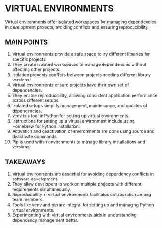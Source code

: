 # VIRTUAL ENVIRONMENTS

Virtual environments offer isolated workspaces for managing dependencies in development projects, avoiding conflicts and ensuring reproducibility.

## MAIN POINTS

1. Virtual environments provide a safe space to try different libraries for specific projects.
2. They create isolated workspaces to manage dependencies without affecting other projects.
3. Isolation prevents conflicts between projects needing different library versions.
4. Virtual environments ensure projects have their own set of dependencies.
5. They enable reproducibility, allowing consistent application performance across different setups.
6. Isolated setups simplify management, maintenance, and updates of dependencies.
7. venv is a tool in Python for setting up virtual environments.
8. Instructions for setting up a virtual environment include using Homebrew for Python installation.
9. Activation and deactivation of environments are done using source and deactivate commands.
10. Pip is used within environments to manage library installations and versions.

## TAKEAWAYS

1. Virtual environments are essential for avoiding dependency conflicts in software development.
2. They allow developers to work on multiple projects with different requirements simultaneously.
3. Reproducibility in virtual environments facilitates collaboration among team members.
4. Tools like venv and pip are integral for setting up and managing Python virtual environments.
5. Experimenting with virtual environments aids in understanding dependency management better.
